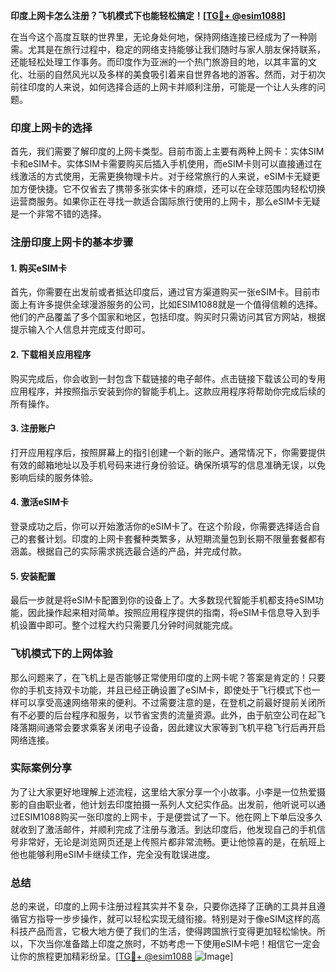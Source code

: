 **印度上网卡怎么注册？飞机模式下也能轻松搞定！[[TG💪+ @esim1088](https://t.me/s/esim1088)]**

在当今这个高度互联的世界里，无论身处何地，保持网络连接已经成为了一种刚需。尤其是在旅行过程中，稳定的网络支持能够让我们随时与家人朋友保持联系，还能轻松处理工作事务。而印度作为亚洲的一个热门旅游目的地，以其丰富的文化、壮丽的自然风光以及多样的美食吸引着来自世界各地的游客。然而，对于初次前往印度的人来说，如何选择合适的上网卡并顺利注册，可能是一个让人头疼的问题。

### 印度上网卡的选择

首先，我们需要了解印度的上网卡类型。目前市面上主要有两种上网卡：实体SIM卡和eSIM卡。实体SIM卡需要购买后插入手机使用，而eSIM卡则可以直接通过在线激活的方式使用，无需更换物理卡片。对于经常旅行的人来说，eSIM卡无疑更加方便快捷。它不仅省去了携带多张实体卡的麻烦，还可以在全球范围内轻松切换运营商服务。如果你正在寻找一款适合国际旅行使用的上网卡，那么eSIM卡无疑是一个非常不错的选择。

### 注册印度上网卡的基本步骤

#### 1. 购买eSIM卡
首先，你需要在出发前或者抵达印度后，通过官方渠道购买一张eSIM卡。目前市面上有许多提供全球漫游服务的公司，比如ESIM1088就是一个值得信赖的选择。他们的产品覆盖了多个国家和地区，包括印度。购买时只需访问其官方网站，根据提示输入个人信息并完成支付即可。

#### 2. 下载相关应用程序
购买完成后，你会收到一封包含下载链接的电子邮件。点击链接下载该公司的专用应用程序，并按照指示安装到你的智能手机上。这款应用程序将帮助你完成后续的所有操作。

#### 3. 注册账户
打开应用程序后，按照屏幕上的指引创建一个新的账户。通常情况下，你需要提供有效的邮箱地址以及手机号码来进行身份验证。确保所填写的信息准确无误，以免影响后续的服务体验。

#### 4. 激活eSIM卡
登录成功之后，你可以开始激活你的eSIM卡了。在这个阶段，你需要选择适合自己的套餐计划。印度的上网卡套餐种类繁多，从短期流量包到长期不限量套餐都有涵盖。根据自己的实际需求挑选最合适的产品，并完成付款。

#### 5. 安装配置
最后一步就是将eSIM卡配置到你的设备上了。大多数现代智能手机都支持eSIM功能，因此操作起来相对简单。按照应用程序提供的指南，将eSIM卡信息导入到手机设置中即可。整个过程大约只需要几分钟时间就能完成。

### 飞机模式下的上网体验

那么问题来了，在飞机上是否能够正常使用印度的上网卡呢？答案是肯定的！只要你的手机支持双卡功能，并且已经正确设置了eSIM卡，即使处于飞行模式下也一样可以享受高速网络带来的便利。不过需要注意的是，在登机之前最好提前关闭所有不必要的后台程序和服务，以节省宝贵的流量资源。此外，由于航空公司在起飞降落期间通常会要求乘客关闭电子设备，因此建议大家等到飞机平稳飞行后再开启网络连接。

### 实际案例分享

为了让大家更好地理解上述流程，这里给大家分享一个小故事。小李是一位热爱摄影的自由职业者，他计划去印度拍摄一系列人文纪实作品。出发前，他听说可以通过ESIM1088购买一张印度的上网卡，于是便尝试了一下。他在网上下单后没多久就收到了激活邮件，并顺利完成了注册与激活。到达印度后，他发现自己的手机信号非常好，无论是浏览网页还是上传照片都非常流畅。更让他惊喜的是，在航班上他也能够利用eSIM卡继续工作，完全没有耽误进度。

### 总结

总的来说，印度的上网卡注册过程其实并不复杂，只要你选择了正确的工具并且遵循官方指导一步步操作，就可以轻松实现无缝衔接。特别是对于像eSIM这样的高科技产品而言，它极大地方便了我们的生活，使得跨国旅行变得更加轻松愉快。所以，下次当你准备踏上印度之旅时，不妨考虑一下使用eSIM卡吧！相信它一定会让你的旅程更加精彩纷呈。[[TG💪+ @esim1088](https://t.me/s/esim1088) ![Image](https://i.postimg.cc/4NQfJmqS/Snipaste-2025-05-13-00-14-12.png)]